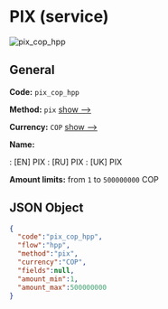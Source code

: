 
# PIX (service) 
![pix_cop_hpp](https://static.openfintech.io/payment_methods/pix_cop_hpp/logo.svg?w=400&c=v0.59.26#w200)  

## General 
 
**Code:** `pix_cop_hpp` 
 
**Method:** `pix` 
 [show -->](/payment-methods/pix/) 
 
**Currency:** `COP` [show -->](/currencies/COP/) 
 
**Name:** 
 
:	[EN] PIX 
:	[RU] PIX 
:	[UK] PIX 
 
**Amount limits:** from `1` to `500000000` COP 

## JSON Object 

```json
{
  "code":"pix_cop_hpp",
  "flow":"hpp",
  "method":"pix",
  "currency":"COP",
  "fields":null,
  "amount_min":1,
  "amount_max":500000000
}
```  
